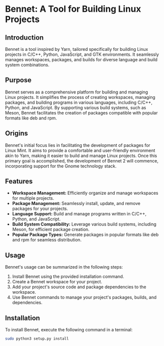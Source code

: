 # Bennet: A Tool for Building Linux Projects

## Introduction
Bennet is a tool inspired by Yarn, tailored specifically for building Linux projects in C/C++, Python, JavaScript, and GTK environments. It seamlessly manages workspaces, packages, and builds for diverse language and build system combinations.

## Purpose
Bennet serves as a comprehensive platform for building and managing Linux projects. It simplifies the process of creating workspaces, managing packages, and building programs in various languages, including C/C++, Python, and JavaScript. By supporting various build systems, such as Meson, Bennet facilitates the creation of packages compatible with popular formats like deb and rpm.

## Origins
Bennet's initial focus lies in facilitating the development of packages for Linux Mint. It aims to provide a comfortable and user-friendly environment akin to Yarn, making it easier to build and manage Linux projects. Once this primary goal is accomplished, the development of Bennet 2 will commence, incorporating support for the Gnome technology stack.

## Features
* **Workspace Management:** Efficiently organize and manage workspaces for multiple projects.
* **Package Management:** Seamlessly install, update, and remove packages for your projects.
* **Language Support:** Build and manage programs written in C/C++, Python, and JavaScript.
* **Build System Compatibility:** Leverage various build systems, including Meson, for efficient package creation.
* **Popular Package Types:** Generate packages in popular formats like deb and rpm for seamless distribution.

## Usage
Bennet's usage can be summarized in the following steps:

1. Install Bennet using the provided installation command.
2. Create a Bennet workspace for your project.
3. Add your project's source code and package dependencies to the workspace.
4. Use Bennet commands to manage your project's packages, builds, and dependencies.

## Installation

To install Bennet, execute the following command in a terminal:

```bash
sudo python3 setup.py install
```
